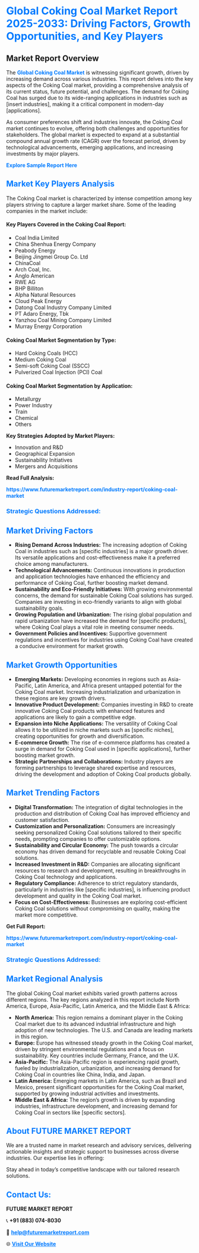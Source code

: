 <h1 style="color: #007BFF;">Global Coking Coal Market Report 2025-2033: Driving Factors, Growth Opportunities, and Key Players</h1>

<section id="overview">
<h2>Market Report Overview</h2>
<p>The <a href="https://www.futuremarketreport.com/industry-report/coking-coal-market" style="color: #007BFF; text-decoration: none;"><strong>Global Coking Coal Market</strong></a> is witnessing significant growth, driven by increasing demand across various industries. This report delves into the key aspects of the Coking Coal market, providing a comprehensive analysis of its current status, future potential, and challenges. The demand for Coking Coal has surged due to its wide-ranging applications in industries such as [insert industries], making it a critical component in modern-day [applications].</p>
<p>As consumer preferences shift and industries innovate, the Coking Coal market continues to evolve, offering both challenges and opportunities for stakeholders. The global market is expected to expand at a substantial compound annual growth rate (CAGR) over the forecast period, driven by technological advancements, emerging applications, and increasing investments by major players.</p>
</section>

<section id="overview">
<p><a href="https://www.futuremarketreport.com/request-sample/reportId=62649" style="color: #007BFF; text-decoration: none;"><strong>Explore Sample Report Here</strong></a></p>
</section>

<section id="key-players">
<h2 style="color: #007BFF;">Market Key Players Analysis</h2>
<p>The Coking Coal market is characterized by intense competition among key players striving to capture a larger market share. Some of the leading companies in the market include:</p>
<h4>Key Players Covered in the Coking Coal Report:</h4>
<ul><li>Coal India Limited</li><li>China Shenhua Energy Company</li><li>Peabody Energy</li><li>Beijing Jingmei Group Co. Ltd</li><li>ChinaCoal</li><li>Arch Coal, Inc.</li><li>Anglo American</li><li>RWE AG</li><li>BHP Billiton</li><li>Alpha Natural Resources</li><li>Cloud Peak Energy</li><li>Datong Coal Industry Company Limited</li><li>PT Adaro Energy, Tbk</li><li>Yanzhou Coal Mining Company Limited</li><li>Murray Energy Corporation</li></ul>
<h4>Coking Coal Market Segmentation by Type:</h4>
<ul><li>Hard Coking Coals (HCC)</li><li>Medium Coking Coal</li><li>Semi-soft Coking Coal (SSCC)</li><li>Pulverized Coal Injection (PCI) Coal</li></ul>

<h4>Coking Coal Market Segmentation by Application:</h4>
<ul><li>Metallurgy</li><li>Power Industry</li><li>Train</li><li>Chemical</li><li>Others</li></ul>
<p><strong>Key Strategies Adopted by Market Players:</strong></p>
<ul>
<li>Innovation and R&D</li>
<li>Geographical Expansion</li>
<li>Sustainability Initiatives</li>
<li>Mergers and Acquisitions</li>
</ul>
</section>

<section>
<p><strong>Read Full Analysis: </strong></p><a href="https://www.futuremarketreport.com/industry-report/coking-coal-market" style="color: #007BFF; text-decoration: none;"><strong>https://www.futuremarketreport.com/industry-report/coking-coal-market</strong></a>
<h3 style="color: #007BFF;">Strategic Questions Addressed:</h3>
</section>

<section id="driving-factors">
<h2 style="color: #007BFF;">Market Driving Factors</h2>
<ul>
<li><strong>Rising Demand Across Industries:</strong> The increasing adoption of Coking Coal in industries such as [specific industries] is a major growth driver. Its versatile applications and cost-effectiveness make it a preferred choice among manufacturers.</li>
<li><strong>Technological Advancements:</strong> Continuous innovations in production and application technologies have enhanced the efficiency and performance of Coking Coal, further boosting market demand.</li>
<li><strong>Sustainability and Eco-Friendly Initiatives:</strong> With growing environmental concerns, the demand for sustainable Coking Coal solutions has surged. Companies are investing in eco-friendly variants to align with global sustainability goals.</li>
<li><strong>Growing Population and Urbanization:</strong> The rising global population and rapid urbanization have increased the demand for [specific products], where Coking Coal plays a vital role in meeting consumer needs.</li>
<li><strong>Government Policies and Incentives:</strong> Supportive government regulations and incentives for industries using Coking Coal have created a conducive environment for market growth.</li>
</ul>
</section>

<section id="growth-opportunities">
<h2 style="color: #007BFF;">Market Growth Opportunities</h2>
<ul>
<li><strong>Emerging Markets:</strong> Developing economies in regions such as Asia-Pacific, Latin America, and Africa present untapped potential for the Coking Coal market. Increasing industrialization and urbanization in these regions are key growth drivers.</li>
<li><strong>Innovative Product Development:</strong> Companies investing in R&D to create innovative Coking Coal products with enhanced features and applications are likely to gain a competitive edge.</li>
<li><strong>Expansion into Niche Applications:</strong> The versatility of Coking Coal allows it to be utilized in niche markets such as [specific niches], creating opportunities for growth and diversification.</li>
<li><strong>E-commerce Growth:</strong> The rise of e-commerce platforms has created a surge in demand for Coking Coal used in [specific applications], further boosting market growth.</li>
<li><strong>Strategic Partnerships and Collaborations:</strong> Industry players are forming partnerships to leverage shared expertise and resources, driving the development and adoption of Coking Coal products globally.</li>
</ul>
</section>

<section id="trending-factors">
<h2 style="color: #007BFF;">Market Trending Factors</h2>
<ul>
<li><strong>Digital Transformation:</strong> The integration of digital technologies in the production and distribution of Coking Coal has improved efficiency and customer satisfaction.</li>
<li><strong>Customization and Personalization:</strong> Consumers are increasingly seeking personalized Coking Coal solutions tailored to their specific needs, prompting companies to offer customizable options.</li>
<li><strong>Sustainability and Circular Economy:</strong> The push towards a circular economy has driven demand for recyclable and reusable Coking Coal solutions.</li>
<li><strong>Increased Investment in R&D:</strong> Companies are allocating significant resources to research and development, resulting in breakthroughs in Coking Coal technology and applications.</li>
<li><strong>Regulatory Compliance:</strong> Adherence to strict regulatory standards, particularly in industries like [specific industries], is influencing product development and quality in the Coking Coal market.</li>
<li><strong>Focus on Cost-Effectiveness:</strong> Businesses are exploring cost-efficient Coking Coal solutions without compromising on quality, making the market more competitive.</li>
</ul>
</section>

<section>
<p><strong>Get Full Report: </strong></p><a href="https://www.futuremarketreport.com/industry-report/coking-coal-market" style="color: #007BFF; text-decoration: none;"><strong>https://www.futuremarketreport.com/industry-report/coking-coal-market</strong></a>
<h3 style="color: #007BFF;">Strategic Questions Addressed:</h3>
</section>


<section id="regional-analysis">
<h2 style="color: #007BFF;">Market Regional Analysis</h2>
<p>The global Coking Coal market exhibits varied growth patterns across different regions. The key regions analyzed in this report include North America, Europe, Asia-Pacific, Latin America, and the Middle East & Africa:</p>
<ul>
<li><strong>North America:</strong> This region remains a dominant player in the Coking Coal market due to its advanced industrial infrastructure and high adoption of new technologies. The U.S. and Canada are leading markets in this region.</li>
<li><strong>Europe:</strong> Europe has witnessed steady growth in the Coking Coal market, driven by stringent environmental regulations and a focus on sustainability. Key countries include Germany, France, and the U.K.</li>
<li><strong>Asia-Pacific:</strong> The Asia-Pacific region is experiencing rapid growth, fueled by industrialization, urbanization, and increasing demand for Coking Coal in countries like China, India, and Japan.</li>
<li><strong>Latin America:</strong> Emerging markets in Latin America, such as Brazil and Mexico, present significant opportunities for the Coking Coal market, supported by growing industrial activities and investments.</li>
<li><strong>Middle East & Africa:</strong> The region’s growth is driven by expanding industries, infrastructure development, and increasing demand for Coking Coal in sectors like [specific sectors].</li>
</ul>
</section>

<footer>
<h2 style="color: #007BFF;">About FUTURE MARKET REPORT</h2>
<p>We are a trusted name in market research and advisory services, delivering actionable insights and strategic support to businesses across diverse industries. Our expertise lies in offering:</p>

<p>Stay ahead in today’s competitive landscape with our tailored research solutions.</p>

<h2 style="color: #007BFF;">Contact Us:</h2>
<p><strong>FUTURE MARKET REPORT</strong></p>
<p>📞 <strong>+91 (883) 074-8030</strong></p>
<p>📧 <strong><a href="mailto:help@futuremarketreport.com" style="color: #007BFF;">help@futuremarketreport.com</a></strong></p>
<p>🌐 <strong><a href="https://www.futuremarketreport.com/" style="color: #007BFF;">Visit Our Website</a></strong></p>
</footer>